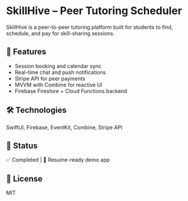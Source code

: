 # SkillHive – Peer Tutoring Scheduler

SkillHive is a peer-to-peer tutoring platform built for students to find, schedule, and pay for skill-sharing sessions.

## 📱 Features
- Session booking and calendar sync
- Real-time chat and push notifications
- Stripe API for peer payments
- MVVM with Combine for reactive UI
- Firebase Firestore + Cloud Functions backend

## 🛠️ Technologies
SwiftUI, Firebase, EventKit, Combine, Stripe API

## 📂 Status
✅ Completed | 💼 Resume-ready demo app

## 📄 License
MIT
